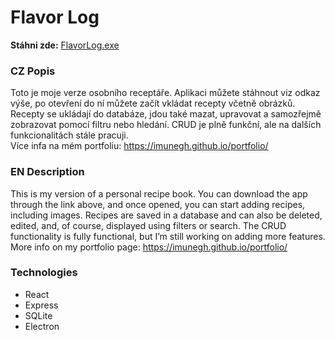 # **Flavor Log** 
**Stáhni zde:** [FlavorLog.exe](https://github.com/ImuneGH/recipe_book/releases/download/v1.0.2/FlavorLog.1.0.0.exe) 

### CZ Popis  
Toto je moje verze osobního receptáře. Aplikaci můžete stáhnout viz odkaz výše, po otevření do ní můžete začít vkládat recepty včetně obrázků. Recepty se ukládají do databáze, jdou také mazat, upravovat a samozřejmě zobrazovat pomocí filtru nebo hledání. CRUD je plně funkční, ale na dalších funkcionalitách stále pracuji.  
Více infa na mém portfoliu: https://imunegh.github.io/portfolio/ 

### EN Description  
This is my version of a personal recipe book. You can download the app through the link above, and once opened, you can start adding recipes, including images. Recipes are saved in a database and can also be deleted, edited, and, of course, displayed using filters or search. The CRUD functionality is fully functional, but I’m still working on adding more features.  
More info on my portfolio page: https://imunegh.github.io/portfolio/ 

### Technologies  
- React
- Express
- SQLite
- Electron
